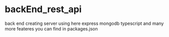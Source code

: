 # backEnd_rest_api
back end creating server using here express mongodb typescript and many more feateres you can find in packages.json
